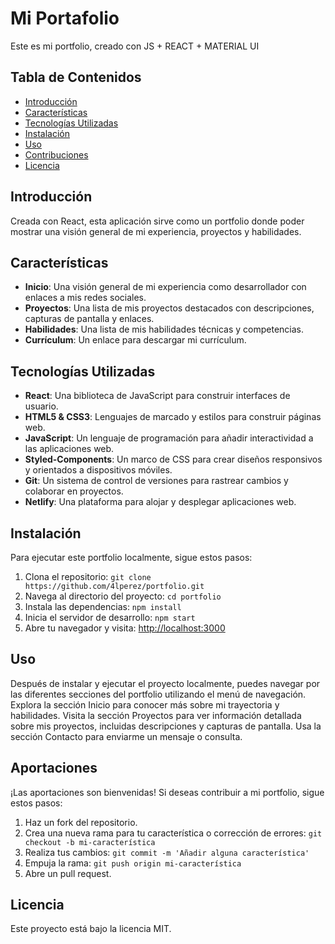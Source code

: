 # Mi Portafolio

Este es mi portfolio, creado con JS + REACT + MATERIAL UI

## Tabla de Contenidos

- [Introducción](#introducción)
- [Características](#características)
- [Tecnologías Utilizadas](#tecnologías-utilizadas)
- [Instalación](#instalación)
- [Uso](#uso)
- [Contribuciones](#contribuciones)
- [Licencia](#licencia)

## Introducción

Creada con React, esta aplicación sirve como un portfolio donde poder mostrar una visión general de mi experiencia, proyectos y habilidades.

## Características

- **Inicio**: Una visión general de mi experiencia como desarrollador con enlaces a mis redes sociales.
- **Proyectos**: Una lista de mis proyectos destacados con descripciones, capturas de pantalla y enlaces.
- **Habilidades**: Una lista de mis habilidades técnicas y competencias.
- **Currículum**: Un enlace para descargar mi currículum.

## Tecnologías Utilizadas

- **React**: Una biblioteca de JavaScript para construir interfaces de usuario.
- **HTML5 & CSS3**: Lenguajes de marcado y estilos para construir páginas web.
- **JavaScript**: Un lenguaje de programación para añadir interactividad a las aplicaciones web.
- **Styled-Components**: Un marco de CSS para crear diseños responsivos y orientados a dispositivos móviles.
- **Git**: Un sistema de control de versiones para rastrear cambios y colaborar en proyectos.
- **Netlify**: Una plataforma para alojar y desplegar aplicaciones web.

## Instalación

Para ejecutar este portfolio localmente, sigue estos pasos:

1. Clona el repositorio: `git clone https://github.com/4lperez/portfolio.git`
2. Navega al directorio del proyecto: `cd portfolio`
3. Instala las dependencias: `npm install`
4. Inicia el servidor de desarrollo: `npm start`
5. Abre tu navegador y visita: [http://localhost:3000](http://localhost:3000)

## Uso

Después de instalar y ejecutar el proyecto localmente, puedes navegar por las diferentes secciones del portfolio utilizando el menú de navegación. Explora la sección Inicio para conocer más sobre mi trayectoria y habilidades. Visita la sección Proyectos para ver información detallada sobre mis proyectos, incluidas descripciones y capturas de pantalla. Usa la sección Contacto para enviarme un mensaje o consulta.

## Aportaciones

¡Las aportaciones son bienvenidas! Si deseas contribuir a mi portfolio, sigue estos pasos:

1. Haz un fork del repositorio.
2. Crea una nueva rama para tu característica o corrección de errores: `git checkout -b mi-característica`
3. Realiza tus cambios: `git commit -m 'Añadir alguna característica'`
4. Empuja la rama: `git push origin mi-característica`
5. Abre un pull request.

## Licencia

Este proyecto está bajo la licencia MIT.
